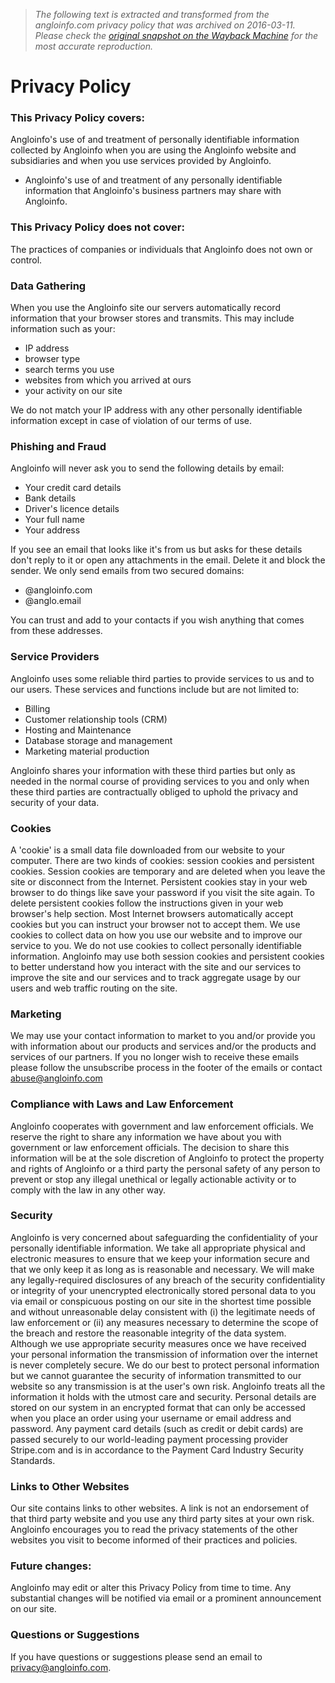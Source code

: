 > *The following text is extracted and transformed from the angloinfo.com privacy policy that was archived on 2016-03-11. Please check the [original snapshot on the Wayback Machine](https://web.archive.org/web/20160311163643id_/https%3A//www.angloinfo.com/page/privacy-policy) for the most accurate reproduction.*

# Privacy Policy

### This Privacy Policy covers:

Angloinfo's use of and treatment of personally identifiable information collected by Angloinfo when you are using the Angloinfo website and subsidiaries and when you use services provided by Angloinfo.

  * Angloinfo's use of and treatment of any personally identifiable information that Angloinfo's business partners may share with Angloinfo.



### This Privacy Policy does not cover:

The practices of companies or individuals that Angloinfo does not own or control.

### Data Gathering

When you use the Angloinfo site our servers automatically record information that your browser stores and transmits. This may include information such as your:

  * IP address
  * browser type
  * search terms you use
  * websites from which you arrived at ours
  * your activity on our site



We do not match your IP address with any other personally identifiable information except in case of violation of our terms of use.

### Phishing and Fraud

Angloinfo will never ask you to send the following details by email:

  * Your credit card details
  * Bank details
  * Driver's licence details
  * Your full name
  * Your address



If you see an email that looks like it's from us but asks for these details don't reply to it or open any attachments in the email. Delete it and block the sender. We only send emails from two secured domains:

  * @angloinfo.com
  * @anglo.email



You can trust and add to your contacts if you wish anything that comes from these addresses.

### Service Providers

Angloinfo uses some reliable third parties to provide services to us and to our users. These services and functions include but are not limited to:

  * Billing
  * Customer relationship tools (CRM)
  * Hosting and Maintenance
  * Database storage and management
  * Marketing material production



Angloinfo shares your information with these third parties but only as needed in the normal course of providing services to you and only when these third parties are contractually obliged to uphold the privacy and security of your data.

### Cookies

A 'cookie' is a small data file downloaded from our website to your computer. There are two kinds of cookies: session cookies and persistent cookies. Session cookies are temporary and are deleted when you leave the site or disconnect from the Internet. Persistent cookies stay in your web browser to do things like save your password if you visit the site again. To delete persistent cookies follow the instructions given in your web browser's help section. Most Internet browsers automatically accept cookies but you can instruct your browser not to accept them. We use cookies to collect data on how you use our website and to improve our service to you. We do not use cookies to collect personally identifiable information. Angloinfo may use both session cookies and persistent cookies to better understand how you interact with the site and our services to improve the site and our services and to track aggregate usage by our users and web traffic routing on the site.

### Marketing

We may use your contact information to market to you and/or provide you with information about our products and services and/or the products and services of our partners. If you no longer wish to receive these emails please follow the unsubscribe process in the footer of the emails or contact abuse@angloinfo.com

### Compliance with Laws and Law Enforcement

Angloinfo cooperates with government and law enforcement officials. We reserve the right to share any information we have about you with government or law enforcement officials. The decision to share this information will be at the sole discretion of Angloinfo to protect the property and rights of Angloinfo or a third party the personal safety of any person to prevent or stop any illegal unethical or legally actionable activity or to comply with the law in any other way.

### Security

Angloinfo is very concerned about safeguarding the confidentiality of your personally identifiable information. We take all appropriate physical and electronic measures to ensure that we keep your information secure and that we only keep it as long as is reasonable and necessary. We will make any legally-required disclosures of any breach of the security confidentiality or integrity of your unencrypted electronically stored personal data to you via email or conspicuous posting on our site in the shortest time possible and without unreasonable delay consistent with (i) the legitimate needs of law enforcement or (ii) any measures necessary to determine the scope of the breach and restore the reasonable integrity of the data system. Although we use appropriate security measures once we have received your personal information the transmission of information over the internet is never completely secure. We do our best to protect personal information but we cannot guarantee the security of information transmitted to our website so any transmission is at the user's own risk. Angloinfo treats all the information it holds with the utmost care and security. Personal details are stored on our system in an encrypted format that can only be accessed when you place an order using your username or email address and password. Any payment card details (such as credit or debit cards) are passed securely to our world-leading payment processing provider Stripe.com and is in accordance to the Payment Card Industry Security Standards.

### Links to Other Websites

Our site contains links to other websites. A link is not an endorsement of that third party website and you use any third party sites at your own risk. Angloinfo encourages you to read the privacy statements of the other websites you visit to become informed of their practices and policies.

### Future changes:

Angloinfo may edit or alter this Privacy Policy from time to time. Any substantial changes will be notified via email or a prominent announcement on our site.

### Questions or Suggestions

If you have questions or suggestions please send an email to privacy@angloinfo.com.
